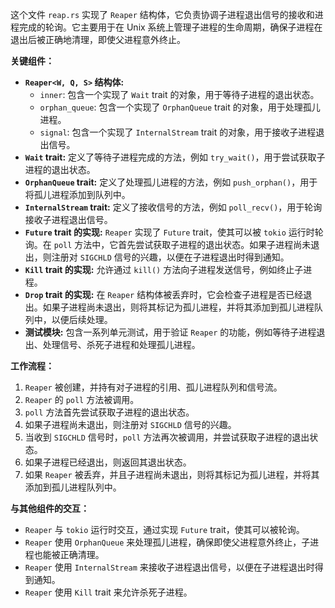 这个文件 `reap.rs` 实现了 `Reaper` 结构体，它负责协调子进程退出信号的接收和进程完成的轮询。它主要用于在 Unix 系统上管理子进程的生命周期，确保子进程在退出后被正确地清理，即使父进程意外终止。

**关键组件：**

*   **`Reaper<W, Q, S>` 结构体:**
    *   `inner`: 包含一个实现了 `Wait` trait 的对象，用于等待子进程的退出状态。
    *   `orphan_queue`: 包含一个实现了 `OrphanQueue` trait 的对象，用于处理孤儿进程。
    *   `signal`: 包含一个实现了 `InternalStream` trait 的对象，用于接收子进程退出信号。
*   **`Wait` trait:** 定义了等待子进程完成的方法，例如 `try_wait()`，用于尝试获取子进程的退出状态。
*   **`OrphanQueue` trait:** 定义了处理孤儿进程的方法，例如 `push_orphan()`，用于将孤儿进程添加到队列中。
*   **`InternalStream` trait:** 定义了接收信号的方法，例如 `poll_recv()`，用于轮询接收子进程退出信号。
*   **`Future` trait 的实现:**  `Reaper` 实现了 `Future` trait，使其可以被 `tokio` 运行时轮询。在 `poll` 方法中，它首先尝试获取子进程的退出状态。如果子进程尚未退出，则注册对 `SIGCHLD` 信号的兴趣，以便在子进程退出时得到通知。
*   **`Kill` trait 的实现:** 允许通过 `kill()` 方法向子进程发送信号，例如终止子进程。
*   **`Drop` trait 的实现:**  在 `Reaper` 结构体被丢弃时，它会检查子进程是否已经退出。如果子进程尚未退出，则将其标记为孤儿进程，并将其添加到孤儿进程队列中，以便后续处理。
*   **测试模块:** 包含一系列单元测试，用于验证 `Reaper` 的功能，例如等待子进程退出、处理信号、杀死子进程和处理孤儿进程。

**工作流程：**

1.  `Reaper` 被创建，并持有对子进程的引用、孤儿进程队列和信号流。
2.  `Reaper` 的 `poll` 方法被调用。
3.  `poll` 方法首先尝试获取子进程的退出状态。
4.  如果子进程尚未退出，则注册对 `SIGCHLD` 信号的兴趣。
5.  当收到 `SIGCHLD` 信号时，`poll` 方法再次被调用，并尝试获取子进程的退出状态。
6.  如果子进程已经退出，则返回其退出状态。
7.  如果 `Reaper` 被丢弃，并且子进程尚未退出，则将其标记为孤儿进程，并将其添加到孤儿进程队列中。

**与其他组件的交互：**

*   `Reaper` 与 `tokio` 运行时交互，通过实现 `Future` trait，使其可以被轮询。
*   `Reaper` 使用 `OrphanQueue` 来处理孤儿进程，确保即使父进程意外终止，子进程也能被正确清理。
*   `Reaper` 使用 `InternalStream` 来接收子进程退出信号，以便在子进程退出时得到通知。
*   `Reaper` 使用 `Kill` trait 来允许杀死子进程。
